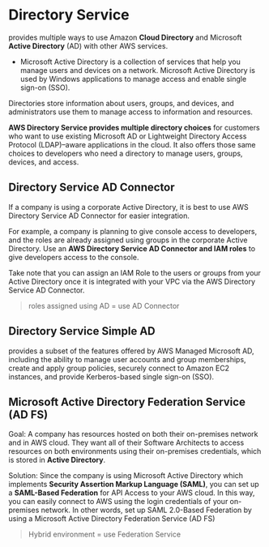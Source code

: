 # Directory Service

provides multiple ways to use Amazon **Cloud Directory** and Microsoft **Active Directory** (AD) with other AWS services.

* Microsoft Active Directory is a collection of services that help you manage users and devices on a network. Microsoft Active Directory is used by Windows applications to manage access and enable single sign-on (SSO).

Directories store information about users, groups, and devices, and administrators use them to manage access to information and resources. 

**AWS Directory Service provides multiple directory choices** for customers who want to use existing Microsoft AD or Lightweight Directory Access Protocol (LDAP)–aware applications in the cloud. It also offers those same choices to developers who need a directory to manage users, groups, devices, and access.

## Directory Service AD Connector

If a company is using a corporate Active Directory, it is best to use AWS Directory Service AD Connector for easier integration. 

For example, a company is planning to give console access to developers, and the roles are already assigned using groups in the corporate Active Directory. Use an **AWS Directory Service AD Connector and IAM roles** to give developers access to the console. 
 
Take note that you can assign an IAM Role to the users or groups from your Active Directory once it is integrated with your VPC via the AWS Directory Service AD Connector.

> roles assigned using AD = use AD Connector

## Directory Service Simple AD

provides a subset of the features offered by AWS Managed Microsoft AD, including the ability to manage user accounts and group memberships, create and apply group policies, securely connect to Amazon EC2 instances, and provide Kerberos-based single sign-on (SSO).

## Microsoft Active Directory Federation Service (AD FS)

Goal: A company has resources hosted on both their on-premises network and in AWS cloud. They want all of their Software Architects to access resources on both environments using their on-premises credentials, which is stored in **Active Directory**.

Solution: Since the company is using Microsoft Active Directory which implements **Security Assertion Markup Language (SAML)**, you can set up a **SAML-Based Federation** for API Access to your AWS cloud. In this way, you can easily connect to AWS using the login credentials of your on-premises network. In other words, set up SAML 2.0-Based Federation by using a Microsoft Active Directory Federation Service (AD FS)

> Hybrid environment = use Federation Service
